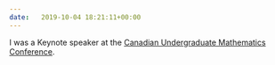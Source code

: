 ```yaml
---
date:   2019-10-04 18:21:11+00:00
---
```


I was a Keynote speaker at the <a href="https://cumc.math.ca/2019/">Canadian Undergraduate Mathematics Conference</a>.
